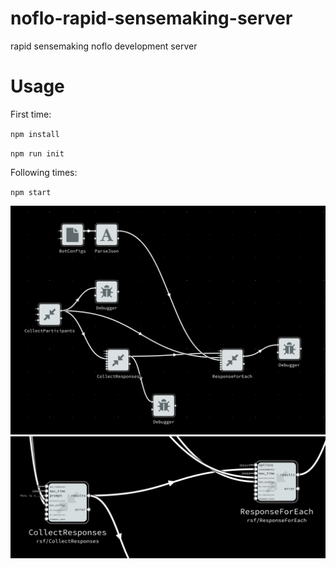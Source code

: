 # noflo-rapid-sensemaking-server
rapid sensemaking noflo development server

# Usage

First time:

`npm install`

`npm run init`

Following times:

`npm start`

![picture of an rsf graph workflow in noflo](./images/big-rsf-graph.png)
![picture of an rsf graph workflow in noflo](./images/rsf-graph.png)
